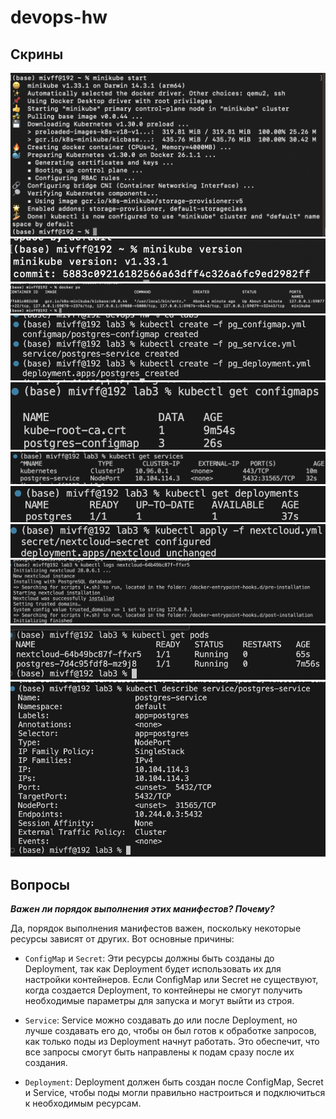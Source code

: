 # devops-hw
## Скрины
![1](./screens/sc1.png)
![2](./screens/sc2.png)
![3](./screens/sc3.png)
![4](./screens/sc4.png)
![5](./screens/sc5.png)
![6](./screens/sc6.png)
![7](./screens/sc7.png)
![9](./screens/sc11.png)
![10](./screens/sc10.png)
![11](./screens/sc9.png)
![12](./screens/sc12.png)
## Вопросы
__*Важен ли порядок выполнения этих манифестов? Почему?*__

  
Да, порядок выполнения манифестов важен, поскольку некоторые ресурсы зависят от других. Вот основные причины:

- ```ConfigMap``` и ```Secret```:
Эти ресурсы должны быть созданы до Deployment, так как Deployment будет использовать их для настройки контейнеров. Если ConfigMap или Secret не существуют, когда создается Deployment, то контейнеры не смогут получить необходимые параметры для запуска и могут выйти из строя.

- ```Service```:
Service можно создавать до или после Deployment, но лучше создавать его до, чтобы он был готов к обработке запросов, как только поды из Deployment начнут работать. Это обеспечит, что все запросы смогут быть направлены к подам сразу после их создания.

- ```Deployment```:
Deployment должен быть создан после ConfigMap, Secret и Service, чтобы поды могли правильно настроиться и подключиться к необходимым ресурсам.
